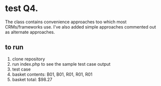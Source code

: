 # test Q4.
The class contains convenience approaches too which most CRMs/frameworks use. I've also added simple approaches commented out as alternate approaches.
## to run
1. clone repository
2. run index.php to see the sample test case output
3. test case
  1. basket contents: B01, B01, R01, R01, R01 
  2. basket total: $98.27
